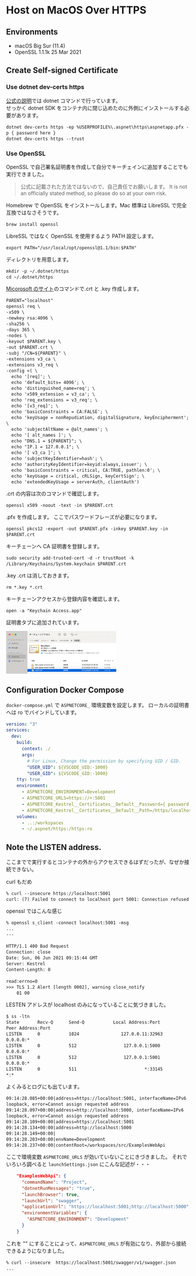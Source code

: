# Host on MacOS Over HTTPS

## Environments

- macOS Big Sur (11.4)
- OpenSSL 1.1.1k 25 Mar 2021

## Create Self-signed Certificate

### Use dotnet dev-certs https

[公式の説明](https://docs.microsoft.com/ja-jp/aspnet/core/security/docker-compose-https?view=aspnetcore-5.0)では dotnet コマンドで行っています。<br>
せっかく dotnet SDK をコンテナ内に閉じ込めたのに外側にインストールする必要があります。

```shell
dotnet dev-certs https -ep %USERPROFILE%\.aspnet\https\aspnetapp.pfx -p { password here }
dotnet dev-certs https --trust
```

### Use OpenSSL

OpenSSL で自己署名証明書を作成して自分でキーチェインに追加することでも実行できました。

> 公式に記載された方法ではないので、自己責任でお願いします。
> It is not an officially stated method, so please do so at your own risk.

Homebrew で OpenSSL をインストールします。Mac 標準は LibreSSL で完全互換ではなさそうです。

```shell
brew install openssl
```

LibreSSL ではなく OpenSSL を使用するよう PATH 設定します。

```shell
export PATH="/usr/local/opt/openssl@1.1/bin:$PATH"
```

ディレクトリを用意します。

```
mkdir -p ~/.dotnet/https
cd ~/.dotnet/https
```

[Micorosoft のサイト](https://docs.microsoft.com/ja-jp/dotnet/core/additional-tools/self-signed-certificates-guide#with-openssl)のコマンドで.crt と .key 作成します。

```shell
PARENT="localhost"
openssl req \
-x509 \
-newkey rsa:4096 \
-sha256 \
-days 365 \
-nodes \
-keyout $PARENT.key \
-out $PARENT.crt \
-subj "/CN=${PARENT}" \
-extensions v3_ca \
-extensions v3_req \
-config <( \
  echo '[req]'; \
  echo 'default_bits= 4096'; \
  echo 'distinguished_name=req'; \
  echo 'x509_extension = v3_ca'; \
  echo 'req_extensions = v3_req'; \
  echo '[v3_req]'; \
  echo 'basicConstraints = CA:FALSE'; \
  echo 'keyUsage = nonRepudiation, digitalSignature, keyEncipherment'; \
  echo 'subjectAltName = @alt_names'; \
  echo '[ alt_names ]'; \
  echo "DNS.1 = ${PARENT}"; \
  echo "IP.1 = 127.0.0.1"; \
  echo '[ v3_ca ]'; \
  echo 'subjectKeyIdentifier=hash'; \
  echo 'authorityKeyIdentifier=keyid:always,issuer'; \
  echo 'basicConstraints = critical, CA:TRUE, pathlen:0'; \
  echo 'keyUsage = critical, cRLSign, keyCertSign'; \
  echo 'extendedKeyUsage = serverAuth, clientAuth')
```

.crt の内容は次のコマンドで確認します。

```shell
openssl x509 -noout -text -in $PARENT.crt
```

.pfx を作成します。
ここでパスワードフレーズが必要になります。

```shell
openssl pkcs12 -export -out $PARENT.pfx -inkey $PARENT.key -in $PARENT.crt
```

キーチェーンへ CA 証明書を登録します。

```shell
sudo security add-trusted-cert -d -r trustRoot -k /Library/Keychains/System.keychain $PARENT.crt
```

.key .crt は消しておきます。

```shell
rm *.key *.crt
```

キーチェーンアクセスから登録内容を確認します。

```shell
open -a "Keychain Access.app"
```

証明書タブに追加されています。

<img src="screenshot-keychain.png" width="60%">

## Configuration Docker Compose

`docker-compose.yml` で `ASPNETCORE_` 環境変数を設定します。
ローカルの証明書へは ro でバインドしています。

```yaml:docker-compose.yml
version: "3"
services:
  dev:
    build:
      context: ./
      args:
        # For Linux, Change the permission by specifying UID / GID.
        "USER_UID": ${VSCODE_UID:-1000}
        "USER_GID": ${VSCODE_GID:-1000}
    tty: true
    environment:
      - ASPNETCORE_ENVIRONMENT=Development
      - ASPNETCORE_URLS=https://+:5001
      - ASPNETCORE_Kestrel__Certificates__Default__Password={ password }
      - ASPNETCORE_Kestrel__Certificates__Default__Path=/https/localhost.pfx
    volumes:
      - ..:/workspaces
      - ~/.aspnet/https:/https:ro
```

## Note the LISTEN address.

ここまでで実行するとコンテナの外からアクセスできるはずだったが、なぜか接続できない。

curl もだめ

```console
% curl --insecure https://localhost:5001
curl: (7) Failed to connect to localhost port 5001: Connection refused
```

openssl ではこんな感じ

```console
% openssl s_client -connect localhost:5001 -msg
...
---

HTTP/1.1 400 Bad Request
Connection: close
Date: Sun, 06 Jun 2021 09:15:44 GMT
Server: Kestrel
Content-Length: 0

read:errno=0
>>> TLS 1.2 Alert [length 0002], warning close_notify
    01 00
```

LESTEN アドレスが localhost のみになっていることに気づきました。

```console
$ ss -ltn
State       Recv-Q      Send-Q           Local Address:Port            Peer Address:Port
LISTEN      0           1024                127.0.0.11:32963                0.0.0.0:*
LISTEN      0           512                  127.0.0.1:5000                 0.0.0.0:*
LISTEN      0           512                  127.0.0.1:5001                 0.0.0.0:*
LISTEN      0           511                          *:33145                      *:*
```

よくみるとログにも出ています。

```log
09:14:28.085+00:00|address=https://localhost:5001, interfaceName=IPv6 loopback, error=Cannot assign requested address
09:14:28.097+00:00|address=http://localhost:5000, interfaceName=IPv6 loopback, error=Cannot assign requested address
09:14:28.109+00:00|address=https://localhost:5001
09:14:28.134+00:00|address=http://localhost:5000
09:14:28.149+00:00|
09:14:28.203+00:00|envName=Development
09:14:28.237+00:00|contentRoot=/workspaces/src/ExamplesWebApi
```

ここで環境変数 `ASPNETCORE_URLS` が効いていないことにきづきました。
それでいろいろ調べると `launchSettings.json` にこんな記述が・・・

```json:launchSettings.json
    "ExamplesWebApi": {
      "commandName": "Project",
      "dotnetRunMessages": "true",
      "launchBrowser": true,
      "launchUrl": "swagger",
      "applicationUrl": "https://localhost:5001;http://localhost:5000",
      "environmentVariables": {
        "ASPNETCORE_ENVIRONMENT": "Development"
      }
    }
```

これを "" にすることによって、`ASPNETCORE_URLS` が有効になり、外部から接続できるようになりました。

```console
% curl --insecure  https://localhost:5001/swagger/v1/swagger.json
...
```
